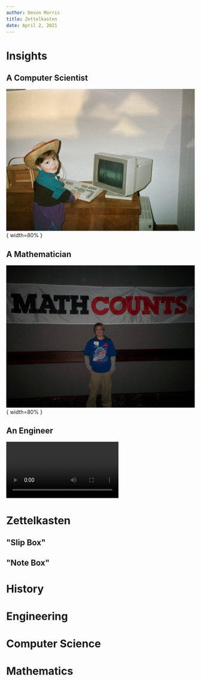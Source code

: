 ```yaml
---
author: Devon Morris
title: Zettelkasten
date: April 2, 2021
---
```

# Insights
## A Computer Scientist
![](./assets/dos.jpg){ width=80% }

## A Mathematician
![](./assets/mathcounts.jpg){ width=80% }

## An Engineer
![](./assets/trebuchet.mp4)

# Zettelkasten

## "Slip Box"

## "Note Box"

# History

# Engineering

# Computer Science

# Mathematics
